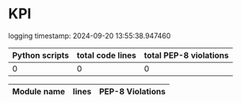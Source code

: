 # KPI

logging timestamp:
2024-09-20 13:55:38.947460

| Python scripts | total code lines | total PEP-8 violations |
| --- | --- | --- |
| 0| 0 | 0 |

| Module name | lines | PEP-8 Violations |
| --- | --- | --- |
